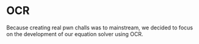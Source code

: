 # OCR
Because creating real pwn challs was to mainstream, we decided to focus on the development of our equation solver using OCR.

